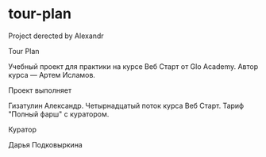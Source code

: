 # tour-plan
Project derected by Alexandr

Tour Plan

Учебный проект для практики на курсе Веб Старт от Glo Academy. Автор курса — Артем Исламов.

Проект выполняет

Гизатулин Александр. Четырнадцатый поток курса Веб Старт. Тариф "Полный фарш" с куратором.

Куратор

Дарья Подковыркина